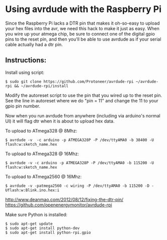 Using avrdude with the Raspberry Pi
===================================

Since the Raspberry Pi lacks a DTR pin that makes it oh-so-easy to upload your hex files into
the avr, we need this hack to make it just as easy.  When you wire up your atmega chip, be sure
to connect one of the digital gpio pins to the reset pin, and then you'll be able to use avrdude
as if your serial cable actually had a dtr pin.

Instructions:
-------------

Install using script:

    $ sudo git clone https://github.com/Protoneer/avrdude-rpi ~/avrdude-rpi && ~/avrdude-rpi/install



Modify the autoreset script to use the pin that you wired up to the reset pin.  See the line in
autoreset where we do "pin = 11" and change the 11 to your gpio pin number.

Now when you run avrdude from anywhere (including via arduino's normal UI) it will flag dtr when
it is about to upload hex data.

To upload to ATmega328 @ 8Mhz:

    $ avrdude -v  -c arduino -p ATMEGA328P -P /dev/ttyAMA0 -b 38400 -U flash:w:sketch_name.hex

To upload to ATmega328 @ 16Mhz: 

    $ avrdude -v -c arduino -p ATMEGA328P -P /dev/ttyAMA0 -b 115200 -U flash:w:sketch_name.hex
    
To upload to ATmega2560 @ 16Mhz: 

    $ avrdude -v -patmega2560 -c wiring -P /dev/ttyAMA0 -b 115200 -D -Uflash:w:Blink.ino.hex:i

http://www.deanmao.com/2012/08/12/fixing-the-dtr-pin/
https://github.com/openenergymonitor/avrdude-rpi

Make sure Python is installed:

    $ sudo apt-get update
    $ sudo apt-get install python-dev
    $ sudo apt-get install python-rpi.gpio
